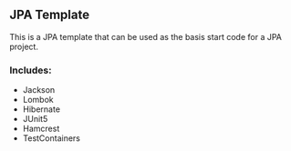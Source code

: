 ## JPA Template

This is a JPA template that can be used as the basis start code for a JPA project.

### Includes:

- Jackson
- Lombok
- Hibernate
- JUnit5
- Hamcrest
- TestContainers